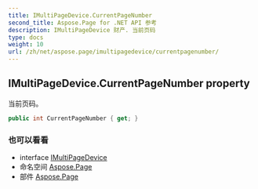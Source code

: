 ```yaml
---
title: IMultiPageDevice.CurrentPageNumber
second_title: Aspose.Page for .NET API 参考
description: IMultiPageDevice 财产. 当前页码
type: docs
weight: 10
url: /zh/net/aspose.page/imultipagedevice/currentpagenumber/
---
```

## IMultiPageDevice.CurrentPageNumber property

当前页码。

```csharp
public int CurrentPageNumber { get; }
```

### 也可以看看

* interface [IMultiPageDevice](../)
* 命名空间 [Aspose.Page](../../imultipagedevice/)
* 部件 [Aspose.Page](../../../)


